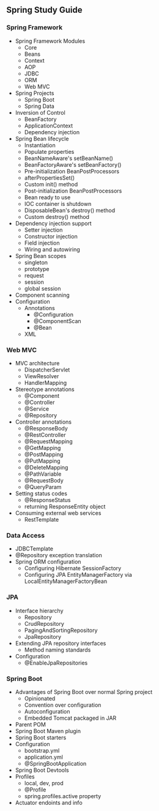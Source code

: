 ## Spring Study Guide

### Spring Framework
- Spring Framework Modules
  - Core
  - Beans
  - Context
  - AOP
  - JDBC
  - ORM
  - Web MVC
- Spring Projects
  - Spring Boot
  - Spring Data
- Inversion of Control 
  - BeanFactory
  - ApplicationContext
  - Dependency injection
- Spring Bean lifecycle
  - Instantiation
  - Populate properties
  - BeanNameAware's setBeanName()
  - BeanFactoryAware's setBeanFactory()
  - Pre-initialization BeanPostProcessors
  - afterPropertiesSet()
  - Custom init() method
  - Post-initialization BeanPostProcessors
  - Bean ready to use
  - IOC container is shutdown
  - DisposableBean's destroy() method
  - Custom destroy() method
- Dependency injection support
  - Setter injection
  - Constructor injection
  - Field injection
  - Wiring and autowiring
- Spring Bean scopes
  - singleton
  - prototype
  - request
  - session
  - global session
- Component scanning
- Configuration
  - Annotations
    - @Configuration
    - @ComponentScan
    - @Bean
  - XML

### Web MVC

- MVC architecture
  - DispatcherServlet
  - ViewResolver
  - HandlerMapping
- Stereotype annotations
  - @Component
  - @Controller
  - @Service
  - @Repository
- Controller annotations
  - @ResponseBody
  - @RestController
  - @RequestMapping
  - @GetMapping
  - @PostMapping
  - @PutMapping
  - @DeleteMapping
  - @PathVariable
  - @RequestBody
  - @QueryParam
- Setting status codes
  - @ResponseStatus
  - returning ResponseEntity object
- Consuming external web services
  - RestTemplate

### Data Access


- JDBCTemplate
- @Repository exception translation
- Spring ORM configuration
  - Configuring Hibernate SessionFactory
  - Configuring JPA EntityManagerFactory via LocalEntityManagerFactoryBean

### JPA

- Interface hierarchy
  - Repository
  - CrudRepository
  - PagingAndSortingRepository
  - JpaRepository
- Extending JPA repository interfaces
  - Method naming standards
- Configuration
  - @EnableJpaRepositories

### Spring Boot

- Advantages of Spring Boot over normal Spring project
  - Opinionated
  - Convention over configuration
  - Autoconfiguration
  - Embedded Tomcat packaged in JAR
- Parent POM
- Spring Boot Maven plugin
- Spring Boot starters
- Configuration
  - bootstrap.yml
  - application.yml
  - @SpringBootApplication
- Spring Boot Devtools
- Profiles
  - local, dev, prod
  - @Profile
  - spring.profiles.active property
- Actuator endoints and info